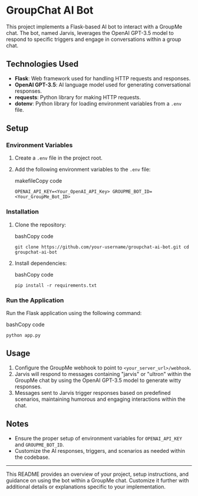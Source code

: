 
# GroupChat AI Bot

This project implements a Flask-based AI bot to interact with a GroupMe chat. The bot, named Jarvis, leverages the OpenAI GPT-3.5 model to respond to specific triggers and engage in conversations within a group chat.

## Technologies Used

-   **Flask**: Web framework used for handling HTTP requests and responses.
-   **OpenAI GPT-3.5**: AI language model used for generating conversational responses.
-   **requests**: Python library for making HTTP requests.
-   **dotenv**: Python library for loading environment variables from a `.env` file.

## Setup

### Environment Variables

1.  Create a `.env` file in the project root.
2.  Add the following environment variables to the `.env` file:
    
    makefileCopy code
    
    `OPENAI_API_KEY=<Your_OpenAI_API_Key>
    GROUPME_BOT_ID=<Your_GroupMe_Bot_ID>` 
    

### Installation

1.  Clone the repository:
    
    bashCopy code
    
    `git clone https://github.com/your-username/groupchat-ai-bot.git
    cd groupchat-ai-bot` 
    
2.  Install dependencies:
    
    bashCopy code
    
    `pip install -r requirements.txt` 
    

### Run the Application

Run the Flask application using the following command:

bashCopy code

`python app.py` 

## Usage

1.  Configure the GroupMe webhook to point to `<your_server_url>/webhook`.
2.  Jarvis will respond to messages containing "jarvis" or "ultron" within the GroupMe chat by using the OpenAI GPT-3.5 model to generate witty responses.
3.  Messages sent to Jarvis trigger responses based on predefined scenarios, maintaining humorous and engaging interactions within the chat.

## Notes

-   Ensure the proper setup of environment variables for `OPENAI_API_KEY` and `GROUPME_BOT_ID`.
-   Customize the AI responses, triggers, and scenarios as needed within the codebase.

----------

This README provides an overview of your project, setup instructions, and guidance on using the bot within a GroupMe chat. Customize it further with additional details or explanations specific to your implementation.
